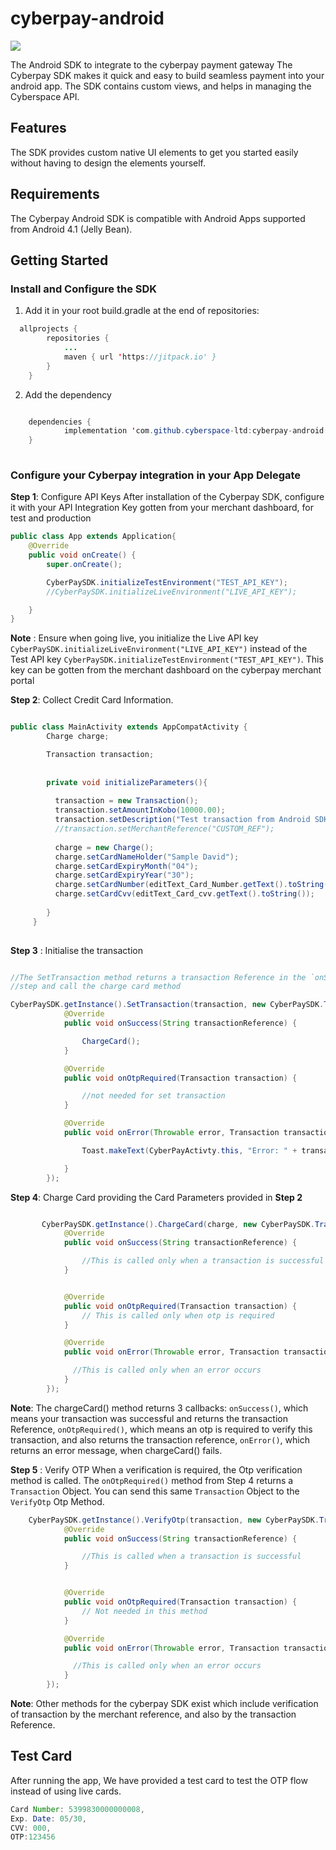 # cyberpay-android
[![](https://jitpack.io/v/cyberspace-ltd/cyberpay-android.svg)](https://jitpack.io/#cyberspace-ltd/cyberpay-android)

The Android SDK to integrate to the cyberpay payment gateway
The Cyberpay SDK makes it quick and easy to build seamless payment into your android app. The SDK contains custom views, and helps in managing the Cyberspace API.

## Features
The SDK provides custom native UI elements to get you started easily without having to design the elements yourself.


## Requirements
The Cyberpay Android SDK is compatible with Android Apps supported from Android 4.1 (Jelly Bean).

## Getting Started

### Install and Configure the SDK
1. Add it in your root build.gradle at the end of repositories:

```java
  allprojects {
		repositories {
			...
			maven { url 'https://jitpack.io' }
		}
	}
```
2. Add the dependency
```java

	dependencies {
	        implementation 'com.github.cyberspace-ltd:cyberpay-android:1.0'
	}
  
```


### Configure your Cyberpay integration in your App Delegate
**Step 1**: Configure API Keys
After installation of the Cyberpay SDK, configure it with your API Integration Key gotten from your merchant dashboard, for test and production
```java
public class App extends Application{
    @Override
    public void onCreate() {
        super.onCreate();

        CyberPaySDK.initializeTestEnvironment("TEST_API_KEY");
        //CyberPaySDK.initializeLiveEnvironment("LIVE_API_KEY");

    }
}

```
**Note** : Ensure when going live, you initialize the Live API key `CyberPaySDK.initializeLiveEnvironment("LIVE_API_KEY")` instead of the Test API key `CyberPaySDK.initializeTestEnvironment("TEST_API_KEY")`. This key can be gotten from the merchant
dashboard on the cyberpay merchant portal

**Step 2**: Collect Credit Card Information.

```java

public class MainActivity extends AppCompatActivity {
        Charge charge;

        Transaction transaction;
        
        
        private void initializeParameters(){
        
          transaction = new Transaction();
          transaction.setAmountInKobo(10000.00);
          transaction.setDescription("Test transaction from Android SDK");
          //transaction.setMerchantReference("CUSTOM_REF");
          
          charge = new Charge();
          charge.setCardNameHolder("Sample David");
          charge.setCardExpiryMonth("04");
          charge.setCardExpiryYear("30");
          charge.setCardNumber(editText_Card_Number.getText().toString());
          charge.setCardCvv(editText_Card_cvv.getText().toString());
              
        }     
     }
        

```
**Step 3** : Initialise the transaction
```java

//The SetTransaction method returns a transaction Reference in the `onSuccess()` callback. Assign this transaction reference to the `transactionParameter` provided in the previous 
//step and call the charge card method

CyberPaySDK.getInstance().SetTransaction(transaction, new CyberPaySDK.TransactionCallback() {
            @Override
            public void onSuccess(String transactionReference) {

                ChargeCard();
            }

            @Override
            public void onOtpRequired(Transaction transaction) {

                //not needed for set transaction
            }

            @Override
            public void onError(Throwable error, Transaction transaction) {

                Toast.makeText(CyberPayActivty.this, "Error: " + transaction.getTransactionReference(), Toast.LENGTH_LONG).show();

            }
        });
```
**Step 4**: Charge Card providing the Card Parameters provided in **Step 2**

```java

       CyberPaySDK.getInstance().ChargeCard(charge, new CyberPaySDK.TransactionCallback() {
            @Override
            public void onSuccess(String transactionReference) {

                //This is called only when a transaction is successful
            }


            @Override
            public void onOtpRequired(Transaction transaction) {
                // This is called only when otp is required
            }

            @Override
            public void onError(Throwable error, Transaction transaction) {

              //This is called only when an error occurs
            }
        });

```
**Note**: The chargeCard() method returns 3 callbacks: `onSuccess()`, which means your transaction was successful and returns the transaction Reference, `onOtpRequired()`, which means an otp is required to verify this transaction,
and also returns the transaction reference, `onError()`, which returns an error message, when chargeCard() fails.

**Step 5** : Verify OTP
When a verification is required, the Otp verification method is called.
The `onOtpRequired()` method from Step 4 returns a `Transaction` Object. You can send this same `Transaction` Object to the `VerifyOtp` Otp Method.

```java
    CyberPaySDK.getInstance().VerifyOtp(transaction, new CyberPaySDK.TransactionCallback() {
            @Override
            public void onSuccess(String transactionReference) {

                //This is called when a transaction is successful
            }


            @Override
            public void onOtpRequired(Transaction transaction) {
                // Not needed in this method
            }

            @Override
            public void onError(Throwable error, Transaction transaction) {

              //This is called only when an error occurs
            }
        });
```
**Note**: Other methods for the cyberpay SDK exist which include verification of transaction by the merchant reference, and also by the transaction Reference.

## Test Card
After running the app, We have provided a test card to test the OTP flow instead of using live cards.

```java
Card Number: 5399830000000008,
Exp. Date: 05/30, 
CVV: 000,
OTP:123456

````


